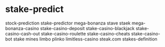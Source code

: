 # stake-predict
stock-prediction stake-predictor mega-bonanza stave staek mega-bonanza-casino stake-casino-deposit stake-casino-blackjack stake-casino-cash-out stake-casino-roulette stake-casino-cheats stake-casino-bot  stake mines limbo plinko limitless-casino steak.com stakes-definition
